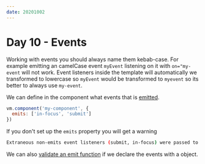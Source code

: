 ```yaml
---
date: 20201002
---
```


# Day 10 - Events

Working with events you should always name them kebab-case. For example emitting an camelCase event `myEvent` listening on it with `on="my-event` will not work. Event listeners inside the template will automatically we transformed to lowercase so `myEvent` would be transformed to `myevent` so its better to always use `my-event`.

We can define in the component what events that is [emitted](https://v3.vuejs.org/guide/component-custom-events.html#defining-custom-events).

```js
vm.component('my-component', {
  emits: ['in-focus', 'submit']
})
```

If you don't set up the `emits` property you will get a warning

```bash
Extraneous non-emits event listeners (submit, in-focus) were passed to component but could not be automatically inherited because component renders fragment or text root nodes. If the listener is intended to be a component custom event listener only, declare it using the "emits" option.
```

We can also [validate an emit function](https://v3.vuejs.org/guide/component-custom-events.html#validate-emitted-events) if we declare the events with a object.